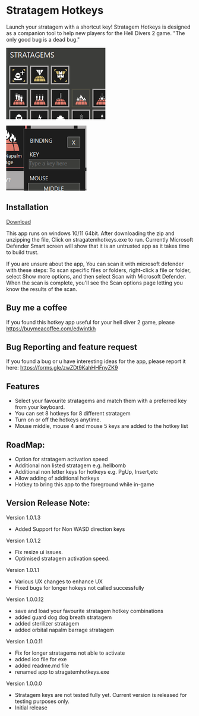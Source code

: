 # Stratagem Hotkeys
Launch your stratagem with a shortcut key!
Stratagem Hotkeys is designed as a companion tool to help new players for the Hell Divers 2 game. "The only good bug is a dead bug."

![Select stratagems to use](https://github.com/edwintkh/stratagem-hotkey/blob/main/stratagem.png?raw=true)


![Bind your keys](https://github.com/edwintkh/stratagem-hotkey/blob/main/binding.png?raw=true)

## Installation

[Download](/win-x64/StratagemHotkeys.exe)

This app runs on windows 10/11 64bit.
After downloading the zip and unzipping the file, Click on stragatemhotkeys.exe to run.
Currently Microsoft Defender Smart screen will show that it is an untrusted app as it takes time to build trust. 

If you are unsure about the app, You can scan it with microsoft defender with these steps:
To scan specific files or folders, right-click a file or folder, 
select Show more options, 
and then select Scan with Microsoft Defender. 
When the scan is complete, 
you'll see the Scan options page letting you know the results of the scan.

## Buy me a coffee
If you found this hotkey app useful for your hell diver 2 game, please https://buymeacoffee.com/edwintkh 

## Bug Reporting and feature request
If you found a bug or u have interesting ideas for the app, please report it here: https://forms.gle/zwZDt9KahHHFnyZK9

## Features
- Select your favourite stratagems and match them with a preferred key from your keyboard. 
- You can set 8 hotkeys for 8 different stratagem
- Turn on or off the hotkeys anytime.
- Mouse middle, mouse 4 and mouse 5 keys are added to the hotkey list

## RoadMap:
- Option for stratagem activation speed
- Additional non listed stratagem e.g. hellbomb
- Additional non letter keys for hotkeys e.g. PgUp, Insert,etc
- Allow adding of additional hotkeys
- Hotkey to bring this app to the foreground while in-game

## Version Release Note:
Version 1.0.1.3 
- Added Support for Non WASD direction keys

Version 1.0.1.2
- Fix resize ui issues.
- Optimised stratagem activation speed. 

Version 1.0.1.1
- Various UX changes to enhance UX
- Fixed bugs for longer hokeys not called successfully

Version 1.0.0.12
- save and load your favourite stratagem hotkey combinations
- added guard dog dog breath stratagem
- added sterilizer stratagem
- added orbital napalm barrage stratagem

Version 1.0.0.11
- Fix for longer stratagems not able to activate
- added ico file for exe
- added readme.md file
- renamed app to stragatemhotkeys.exe

Version 1.0.0.0
- Stratagem keys are not tested fully yet. Current version is released for testing purposes only.
- Initial release





